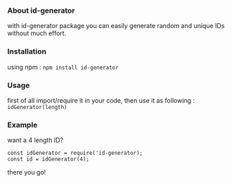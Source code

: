 ### About id-generator
with id-generator package you can easily generate random and unique IDs without much effort.
### Installation
using npm : ``` npm install id-generator ```
### Usage
first of all import/require it in your code, then use it as following : ``` idGenerator(length) ```
### Example
want a 4 length ID?
```
const idGenerator = require('id-generator);
const id = idGenerator(4);
```
there you go!